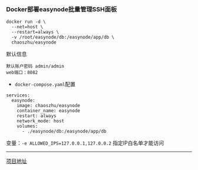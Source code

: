 ### Docker部署easynode批量管理SSH面板

```
docker run -d \
  --net=host \
  --restart=always \
  -v /root/easynode/db:/easynode/app/db \
  chaoszhu/easynode
```

默认信息
```
默认账户密码 admin/admin
web端口：8082
```

- `docker-compose.yaml`配置

```
services:
  easynode:
    image: chaoszhu/easynode
    container_name: easynode
    restart: always
    network_mode: host
    volumes:
      - ./easynode/db:/easynode/app/db
```

变量：`-e ALLOWED_IPS=127.0.0.1,127.0.0.2` 指定IP白名单才能访问



---

[项目地址](https://github.com/chaos-zhu/easynode)
